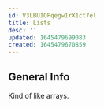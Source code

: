 ```yaml
---
id: V3LBUIOPqegw1rX1ct7el
title: Lists
desc: ''
updated: 1645479699083
created: 1645479670859
---
```

## General Info

Kind of like arrays.
